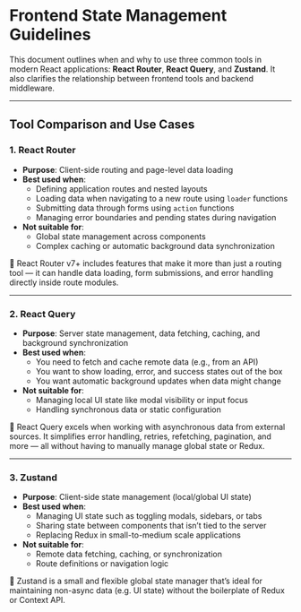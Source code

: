 # Frontend State Management Guidelines

This document outlines when and why to use three common tools in modern React applications: **React Router**, **React Query**, and **Zustand**. It also clarifies the relationship between frontend tools and backend middleware.

---

## Tool Comparison and Use Cases

### 1. React Router
- **Purpose**: Client-side routing and page-level data loading
- **Best used when**:
  - Defining application routes and nested layouts
  - Loading data when navigating to a new route using `loader` functions
  - Submitting data through forms using `action` functions
  - Managing error boundaries and pending states during navigation
- **Not suitable for**:
  - Global state management across components
  - Complex caching or automatic background data synchronization

📝 React Router v7+ includes features that make it more than just a routing tool — it can handle data loading, form submissions, and error handling directly inside route modules.

---

### 2. React Query
- **Purpose**: Server state management, data fetching, caching, and background synchronization
- **Best used when**:
  - You need to fetch and cache remote data (e.g., from an API)
  - You want to show loading, error, and success states out of the box
  - You want automatic background updates when data might change
- **Not suitable for**:
  - Managing local UI state like modal visibility or input focus
  - Handling synchronous data or static configuration

📝 React Query excels when working with asynchronous data from external sources. It simplifies error handling, retries, refetching, pagination, and more — all without having to manually manage global state or Redux.

---

### 3. Zustand
- **Purpose**: Client-side state management (local/global UI state)
- **Best used when**:
  - Managing UI state such as toggling modals, sidebars, or tabs
  - Sharing state between components that isn’t tied to the server
  - Replacing Redux in small-to-medium scale applications
- **Not suitable for**:
  - Remote data fetching, caching, or synchronization
  - Route definitions or navigation logic

📝 Zustand is a small and flexible global state manager that’s ideal for maintaining non-async data (e.g. UI state) without the boilerplate of Redux or Context API.

